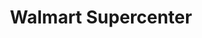 ---
title: "Walmart Supercenter"
url: /oceanside/walmart-supercenter-vista-way/
shop: supermarket
---